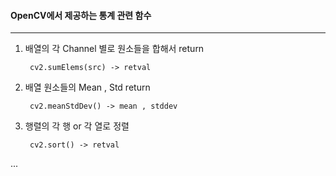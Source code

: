 #### OpenCV에서 제공하는 통계 관련 함수

---

1. 배열의 각 Channel 별로 원소들을 합해서 return 

        cv2.sumElems(src) -> retval
    
2. 배열 원소들의 Mean , Std return     
  
        cv2.meanStdDev() -> mean , stddev
    
3. 행렬의 각 행 or 각 열로 정렬

        cv2.sort() -> retval

...
